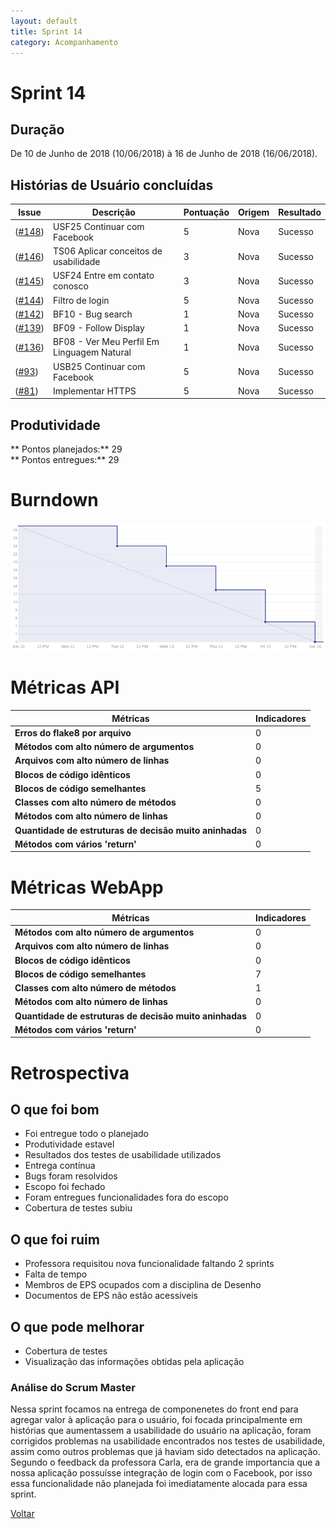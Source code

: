 ```yaml
---
layout: default
title: Sprint 14
category: Acompanhamento
---
```


# Sprint 14

## Duração

De 10 de Junho de 2018 (10/06/2018) à 16 de Junho de 2018 (16/06/2018).

## Histórias de Usuário concluídas

|Issue| Descrição|Pontuação|Origem|Resultado|
|-|-|-|-|-|
|([#148](https://github.com/fga-gpp-mds/2018.1-VoxPop-WebApp/issues/148))|USF25 Continuar com Facebook|5|Nova|Sucesso|
|([#146](https://github.com/fga-gpp-mds/2018.1-VoxPop-WebApp/issues/146))|TS06 Aplicar conceitos de usabilidade|3|Nova|Sucesso|
|([#145](https://github.com/fga-gpp-mds/2018.1-VoxPop-WebApp/issues/145))|USF24 Entre em contato conosco|3|Nova|Sucesso|
|([#144](https://github.com/fga-gpp-mds/2018.1-VoxPop-WebApp/issues/144))|Filtro de login |5|Nova|Sucesso|
|([#142](https://github.com/fga-gpp-mds/2018.1-VoxPop-WebApp/issues/142))|BF10 - Bug search|1|Nova|Sucesso|
|([#139](https://github.com/fga-gpp-mds/2018.1-VoxPop-WebApp/issues/139))|BF09 - Follow Display|1|Nova|Sucesso|
|([#136](https://github.com/fga-gpp-mds/2018.1-VoxPop-WebApp/issues/136))|BF08 - Ver Meu Perfil Em Linguagem Natural|1|Nova|Sucesso|
|([#93](https://github.com/fga-gpp-mds/2018.1-VoxPop-API/issues/93))|USB25 Continuar com Facebook|5|Nova|Sucesso|
|([#81](https://github.com/fga-gpp-mds/2018.1-VoxPop-API/issues/81))|Implementar HTTPS |5|Nova|Sucesso|

## Produtividade
** Pontos planejados:** 29
<br>
** Pontos entregues:** 29

# Burndown
![Burndown](../assets/images/burndown14.png)

# Métricas API
|Métricas|Indicadores|
|-|-|
| **Erros do flake8 por arquivo** | 0 |
| **Métodos com alto número de argumentos** | 0 |
| **Arquivos com alto número de linhas** | 0 |
| **Blocos de código idênticos** | 0 |
| **Blocos de código semelhantes** | 5 |
| **Classes com alto número de métodos** | 0 |
| **Métodos com alto número de linhas** | 0 |
| **Quantidade de estruturas de decisão muito aninhadas** | 0 |
| **Métodos com vários 'return'** | 0 |

# Métricas WebApp
|Métricas|Indicadores|
|-|-|
| **Métodos com alto número de argumentos** | 0 |
| **Arquivos com alto número de linhas** | 0 |
| **Blocos de código idênticos** | 0 |
| **Blocos de código semelhantes** | 7 |
| **Classes com alto número de métodos** | 1 |
| **Métodos com alto número de linhas** | 0 |
| **Quantidade de estruturas de decisão muito aninhadas** | 0 |
| **Métodos com vários 'return'** | 0 |

# Retrospectiva

## O que foi bom
- Foi entregue todo o planejado
- Produtividade estavel
- Resultados dos testes de usabilidade utilizados
- Entrega contínua
- Bugs foram resolvidos
- Escopo foi fechado
- Foram entregues funcionalidades fora do escopo
- Cobertura de testes subiu

## O que foi ruim
- Professora requisitou nova funcionalidade faltando 2 sprints
- Falta de tempo
- Membros de EPS ocupados com a disciplina de Desenho
- Documentos de EPS não estão acessíveis

## O que pode melhorar
- Cobertura de testes
- Visualização das informações obtidas pela aplicação

### Análise do Scrum Master
Nessa sprint focamos na entrega de componenetes do front end para agregar valor à aplicação para o usuário, foi focada principalmente em histórias que aumentassem a usabilidade do usuário na aplicação, foram corrigidos problemas na usabilidade encontrados nos testes de usabilidade, assim como outros problemas que já haviam sido detectados na aplicação. Segundo o feedback da professora Carla, era de grande importancia que a nossa aplicação possuísse integração de login com o Facebook, por isso essa funcionalidade não planejada foi imediatamente alocada para essa sprint.

[Voltar](./../)
